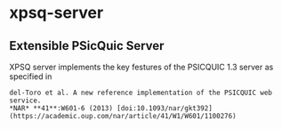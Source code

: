 # xpsq-server
Extensible PSicQuic Server
--------------------------

XPSQ server implements the key festures of the PSICQUIC 1.3 server as specified in
```
del-Toro et al. A new reference implementation of the PSICQUIC web service. 
*NAR* **41**:W601-6 (2013) [doi:10.1093/nar/gkt392](https://academic.oup.com/nar/article/41/W1/W601/1100276)
```
